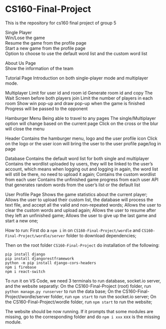 # CS160-Final-Project
This is the repository for cs160 final project of group 5

Single Player  
Win/Lose the game  
Resume the game from the profile page  
Start a new game from the profile page  
Option to choose to use the default word list and the custom word list  

About Us Page  
Show the information of the team  
    
Tutorial Page
Introduction on both single-player mode and multiplayer mode.
    
    
Multiplayer
Limit for user id and room id 
Generate room id and copy
The Wait Screen before both players join
Limit the number of players in each room
Show win pop-up and draw pop-up when the game is finished
Progress will be passed to the opponent
    
    
Hamburger Menu
Being able to travel to any pages
The single/Multiplayer option will change based on the current page
Click on the cross or the blur will close the menu
    
    
Header
Contains the hamburger menu, logo and the user profile icon
Click on the logo or the user icon will bring the user to the user profile page/log in page


Database
Contains the default word list for both single and multiplayer
Contains the wordlist uploaded by users, they will be linked to the user’s account, which means when logging out and logging in again, the word list will still be there, no need to upload it again;
Contains the custom wordlist from each user
Contains the unfinished game progress from each user
API that generates random words from the user’s list or the default list


User Profile Page
Shows the game statistics about the current player;
Allows the user to upload their custom list, the database will process the text file, and accept all the valid and non-repeated words;
Allows the user to clear the custom words and upload again;
Allows the user to resume after they left an unfinished game;
Allows the user to give up the last game and start a new one;


How to run:
First do a ```npm i``` in on ```CS160-Final-Project/wordle``` and ```CS160-Final-Project/wordle/server``` folder to download dependencies;

Then on the root folder ```CS160-Final-Project``` do installation of the following:
```
pip install django
pip install djangorestframework
python -m pip install django-cors-headers
npm i firebase
npm i react-switch
```

To run it on VS Code, we need 3 terminals to run database, socket.io server, and the website separatly:
On the CS160-Final-Project (root) folder, run ```python manage.py runserver``` to run the data base;
On the CS160-Final-Project/wordle/server folder, run ```npm start``` to run the socket.io server;
On the CS160-Final-Project/wordle folder, run ```npm start``` to run the website;

The website should be now running. If it prompts that some modules are missing, go to the corresponding folder and do ```npm i xxx``` xxx is the missing module.
